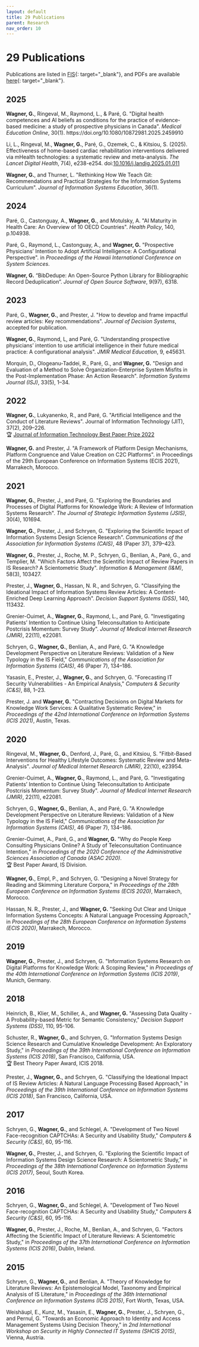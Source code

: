 ```yaml
---
layout: default
title: 29 Publications
parent: Research
nav_order: 10
---
```


# 29 Publications

Publications are listed in [FIS](https://fis.uni-bamberg.de/entities/person/b64b9fe6-7322-4c7f-8b84-89be565e3c46/publications){: target="_blank"}, and PDFs are available [here](https://nc-2272638881871040784.nextcloud-ionos.com/index.php/apps/files/?dir=/20-20-research/29_publications&fileid=1264){: target="_blank"}.

## 2025

<div class="references">
  <p><b>Wagner, G.</b>, Ringeval, M., Raymond, L., & Paré, G. "Digital health competences and AI beliefs as conditions for the practice of evidence-based medicine: a study of prospective physicians in Canada". <i>Medical Education Online</i>, 30(1). https://doi.org/10.1080/10872981.2025.2459910</p>
  <p>Li, L., Ringeval, M., <b>Wagner, G.</b>, Paré, G., Ozemek, C., & Kitsiou, S. (2025). Effectiveness of home-based cardiac rehabilitation interventions delivered via mHealth technologies: a systematic review and meta-analysis. <i>The Lancet Digital Health</i>, 7(4), e238-e254. doi:<a href="https://doi.org/10.1016/j.landig.2025.01.011" target="_blank">10.1016/j.landig.2025.01.011</a></p>
  <p><b>Wagner, G.</b>, and Thurner, L. "Rethinking How We Teach Git: Recommendations and Practical Strategies for the Information Systems Curriculum". <i>Journal of Information Systems Education</i>, 36(1).</p>
</div>

## 2024

<div class="references">
 <p>Paré, G., Castonguay, A., <b>Wagner, G.</b>, and Motulsky, A. "AI Maturity in Health Care: An Overview of 10 OECD Countries". <i>Health Policy</i>, 140, p.104938.</p>
 <p>Paré, G., Raymond, L., Castonguay, A., and <b>Wagner, G.</b> "Prospective Physicians’ Intention to Adopt Artificial Intelligence: A Configurational Perspective". in <i>Proceedings of the Hawaii International Conference on System Sciences</i>.</p>
 <p><b>Wagner, G.</b> “BibDedupe: An Open-Source Python Library for Bibliographic Record Deduplication”. <i>Journal of Open Source Software</i>, 9(97), 6318.</p>
</div>

## 2023

<div class="references">
 <p>Paré, G., <b>Wagner, G.</b>, and Prester, J. "How to develop and frame impactful review articles: Key recommendations". <i>Journal of Decision Systems</i>, accepted for publication.</p>
 <p><b>Wagner, G.</b>, Raymond, L, and Paré, G. "Understanding prospective physicians’ intention to use artificial intelligence in their future medical practice: A configurational analysis". <i>JMIR Medical Education</i>, 9, e45631.</p>
 <p>Morquin, D., Ologeanu-Taddei, R., Paré, G., and <b>Wagner, G.</b> "Design and Evaluation of a Method to Solve Organization-Enterprise System Misfits in the Post-Implementation Phase: An Action Research". <i>Information Systems Journal (ISJ)</i>, 33(5), 1–34.</p>
</div>

## 2022

<div class="references">
 <p><b>Wagner, G.</b>, Lukyanenko, R., and Paré, G. "Artificial Intelligence and the Conduct of Literature Reviews". Journal of Information Technology (JIT), 37(2), 209–226.<br>🏆 <a href="https://journals.sagepub.com/page/jin/jin-prize/prize-winning">Journal of Information Technology Best Paper Prize 2022</a></p>
 <p><b>Wagner, G.</b> and Prester, J. "A Framework of Platform Design Mechanisms, Platform Congruence and Value Creation on C2C Platforms". in Proceedings of the 29th European Conference on Information Systems (ECIS 2021), Marrakech, Morocco.</p>
</div>

## 2021

<div class="references">
 <p><b>Wagner, G.</b>, Prester, J., and Paré, G. "Exploring the Boundaries and Processes of Digital Platforms for Knowledge Work: A Review of Information Systems Research". <i>The Journal of Strategic Information Systems (JSIS)</i>, 30(4), 101694.</p>
 <p><b>Wagner, G.</b>, Prester, J., and Schryen, G. "Exploring the Scientific Impact of Information Systems Design Science Research". <i>Communications of the Association for Information Systems (CAIS)</i>, 48 (Paper 37), 379–423.</p>
 <p><b>Wagner, G.</b>, Prester, J., Roche, M. P., Schryen, G., Benlian, A., Paré, G., and Templier, M. "Which Factors Affect the Scientific Impact of Review Papers in IS Research? A Scientometric Study". <i>Information & Management (I&M)</i>, 58(3), 103427.</p>
 <p>Prester, J., <b>Wagner, G.</b>, Hassan, N. R., and Schryen, G. "Classifying the Ideational Impact of Information Systems Review Articles: A Content-Enriched Deep Learning Approach". <i>Decision Support Systems (DSS)</i>, 140, 113432.</p>
 <p>Grenier-Ouimet, A., <b>Wagner, G.</b>, Raymond, L., and Paré, G. "Investigating Patients’ Intention to Continue Using Teleconsultation to Anticipate Postcrisis Momentum: Survey Study". <i>Journal of Medical Internet Research (JMIR)</i>, 22(11), e22081.</p>
 <p>Schryen, G., <b>Wagner, G.</b>, Benlian, A., and Paré, G. "A Knowledge Development Perspective on Literature Reviews: Validation of a New Typology in the IS Field," <i>Communications of the Association for Information Systems (CAIS)</i>, 46 (Paper 7), 134–186.</p>
 <p>Yasasin, E., Prester, J., <b>Wagner, G.</b>, and Schryen, G. "Forecasting IT Security Vulnerabilities - An Empirical Analysis," <i>Computers & Security (C&S)</i>, 88, 1–23.</p>
 <p>Prester, J. and <b>Wagner, G.</b> "Contracting Decisions on Digital Markets for Knowledge Work Services: A Qualitative Systematic Review," in <i>Proceedings of the 42nd International Conference on Information Systems (ICIS 2021)</i>, Austin, Texas.</p>
</div>

## 2020

<div class="references">
 <p>Ringeval, M., <b>Wagner, G.</b>, Denford, J., Paré, G., and Kitsiou, S. "Fitbit-Based Interventions for Healthy Lifestyle Outcomes: Systematic Review and Meta-Analysis". <i>Journal of Medical Internet Research (JMIR)</i>, 22(10), e23954.</p>
 <p>Grenier-Ouimet, A., <b>Wagner, G.</b>, Raymond, L., and Paré, G. "Investigating Patients’ Intention to Continue Using Teleconsultation to Anticipate Postcrisis Momentum: Survey Study". <i>Journal of Medical Internet Research (JMIR)</i>, 22(11), e22081.</p>
 <p>Schryen, G., <b>Wagner, G.</b>, Benlian, A., and Paré, G. "A Knowledge Development Perspective on Literature Reviews: Validation of a New Typology in the IS Field," <i>Communications of the Association for Information Systems (CAIS)</i>, 46 (Paper 7), 134–186.</p>
 <p>Grenier-Ouimet, A., Paré, G., and <b>Wagner, G.</b> "Why do People Keep Consulting Physicians Online? A Study of Teleconsultation Continuance Intention," in <i>Proceedings of the 2020 Conference of the Administrative Sciences Association of Canada (ASAC 2020)</i>.<br>🏆 Best Paper Award, IS Division.</p>
 <p><b>Wagner, G.</b>, Empl, P., and Schryen, G. "Designing a Novel Strategy for Reading and Skimming Literature Corpora," in <i>Proceedings of the 28th European Conference on Information Systems (ECIS 2020)</i>, Marrakech, Morocco.</p>
 <p>Hassan, N. R., Prester, J., and <b>Wagner, G.</b> "Seeking Out Clear and Unique Information Systems Concepts: A Natural Language Processing Approach," in <i>Proceedings of the 28th European Conference on Information Systems (ECIS 2020)</i>, Marrakech, Morocco.</p>
</div>
 
## 2019

<div class="references">
 <p><b>Wagner, G.</b>, Prester, J., and Schryen, G. "Information Systems Research on Digital Platforms for Knowledge Work: A Scoping Review," in <i>Proceedings of the 40th International Conference on Information Systems (ICIS 2019)</i>, Munich, Germany.</p>
</div>

## 2018

<div class="references">
 <p>Heinrich, B., Klier, M., Schiller, A., and <b>Wagner, G.</b> "Assessing Data Quality - A Probability-based Metric for Semantic Consistency," <i>Decision Support Systems (DSS)</i>, 110, 95-106.</p>
 <p>Schuster, R., <b>Wagner, G.</b>, and Schryen, G. "Information Systems Design Science Research and Cumulative Knowledge Development: An Exploratory Study," in <i>Proceedings of the 39th International Conference on Information Systems (ICIS 2018)</i>, San Francisco, California, USA.<br>🏆 Best Theory Paper Award, ICIS 2018.</p>
 <p>Prester, J., <b>Wagner, G.</b>, and Schryen, G. "Classifying the Ideational Impact of IS Review Articles: A Natural Language Processing Based Approach," in <i>Proceedings of the 39th International Conference on Information Systems (ICIS 2018)</i>, San Francisco, California, USA.</p>
</div>

## 2017

<div class="references">
 <p>Schryen, G., <b>Wagner, G.</b>, and Schlegel, A. "Development of Two Novel Face-recognition CAPTCHAs: A Security and Usability Study," <i>Computers & Security (C&S)</i>, 60, 95-116.</p>
 <p><b>Wagner, G.</b>, Prester, J., and Schryen, G. "Exploring the Scientific Impact of Information Systems Design Science Research: A Scientometric Study," in <i>Proceedings of the 38th International Conference on Information Systems (ICIS 2017)</i>, Seoul, South Korea.</p>
</div>

## 2016

<div class="references">
 <p>Schryen, G., <b>Wagner, G.</b>, and Schlegel, A. "Development of Two Novel Face-recognition CAPTCHAs: A Security and Usability Study," <i>Computers & Security (C&S)</i>, 60, 95-116.</p>
 <p><b>Wagner, G.</b>, Prester, J., Roche, M., Benlian, A., and Schryen, G. "Factors Affecting the Scientific Impact of Literature Reviews: A Scientometric Study," in <i>Proceedings of the 37th International Conference on Information Systems (ICIS 2016)</i>, Dublin, Ireland.</p>
</div>

## 2015

<div class="references">
 <p>Schryen, G., <b>Wagner, G.</b>, and Benlian, A. "Theory of Knowledge for Literature Reviews: An Epistemological Model, Taxonomy and Empirical Analysis of IS Literature," in <i>Proceedings of the 36th International Conference on Information Systems (ICIS 2015)</i>, Fort Worth, Texas, USA.</p>
 <p>Weishäupl, E., Kunz, M., Yasasin, E., <b>Wagner, G.</b>, Prester, J., Schryen, G., and Pernul, G. "Towards an Economic Approach to Identity and Access Management Systems Using Decision Theory," in <i>2nd International Workshop on Security in Highly Connected IT Systems (SHCIS 2015)</i>, Vienna, Austria.</p>
</div>

